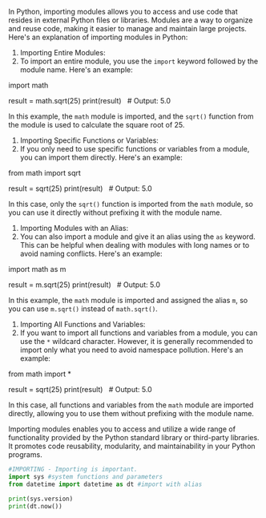 In Python, importing modules allows you to access and use code that resides in external Python files or libraries. Modules are a way to organize and reuse code, making it easier to manage and maintain large projects. Here's an explanation of importing modules in Python:

1. Importing Entire Modules:
2. To import an entire module, you use the `import` keyword followed by the module name. Here's an example:

import math


result = math.sqrt(25)
print(result)   # Output: 5.0

In this example, the `math` module is imported, and the `sqrt()` function from the module is used to calculate the square root of 25.

1. Importing Specific Functions or Variables:
2. If you only need to use specific functions or variables from a module, you can import them directly. Here's an example:

from math import sqrt


result = sqrt(25)
print(result)   # Output: 5.0

In this case, only the `sqrt()` function is imported from the `math` module, so you can use it directly without prefixing it with the module name.

1. Importing Modules with an Alias:
2. You can also import a module and give it an alias using the `as` keyword. This can be helpful when dealing with modules with long names or to avoid naming conflicts. Here's an example:

import math as m


result = m.sqrt(25)
print(result)   # Output: 5.0

In this example, the `math` module is imported and assigned the alias `m`, so you can use `m.sqrt()` instead of `math.sqrt()`.

1. Importing All Functions and Variables:
2. If you want to import all functions and variables from a module, you can use the `*` wildcard character. However, it is generally recommended to import only what you need to avoid namespace pollution. Here's an example:

from math import *


result = sqrt(25)
print(result)   # Output: 5.0

In this case, all functions and variables from the `math` module are imported directly, allowing you to use them without prefixing with the module name.

Importing modules enables you to access and utilize a wide range of functionality provided by the Python standard library or third-party libraries. It promotes code reusability, modularity, and maintainability in your Python programs.  



```python
#IMPORTING - Importing is important. 
import sys #system functions and parameters 
from datetime import datetime as dt #import with alias 

print(sys.version)
print(dt.now())
```